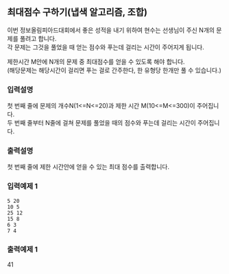 ## 최대점수 구하기(냅색 알고리즘, 조합)

이번 정보올림피아드대회에서 좋은 성적을 내기 위하여 현수는 선생님이 주신 N개의 문제를 풀려고 합니다.<br>
각 문제는 그것을 풀었을 때 얻는 점수와 푸는데 걸리는 시간이 주어지게 됩니다.<br>

제한시간 M안에 N개의 문제 중 최대점수를 얻을 수 있도록 해야 합니다.<br>
(해당문제는 해당시간이 걸리면 푸는 걸로 간주한다, 한 유형당 한개만 풀 수 있습니다.)

### 입력설명

첫 번째 줄에 문제의 개수N(1<=N<=20)과 제한 시간 M(10<=M<=300)이 주어집니다.<br>
두 번째 줄부터 N줄에 걸쳐 문제를 풀었을 때의 점수와 푸는데 걸리는 시간이 주어집니다.

### 출력설명

첫 번째 줄에 제한 시간안에 얻을 수 있는 최대 점수를 출력합니다.

### 입력예제 1

```
5 20
10 5
25 12
15 8
6 3
7 4
```

### 출력예제 1

41
